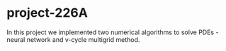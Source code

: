 # project-226A
In this project we implemented two numerical algorithms to solve PDEs - neural network and v-cycle multigrid method.
